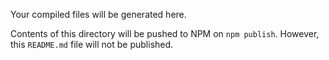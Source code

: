 Your compiled files will be generated here.

Contents of this directory will be pushed to NPM on `npm publish`. However, this `README.md` file will not be published.